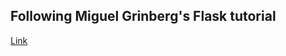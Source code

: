 ## Following Miguel Grinberg's Flask tutorial

[Link](https://blog.miguelgrinberg.com/post/the-flask-mega-tutorial-part-i-hello-world)
